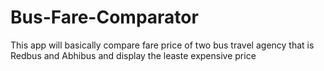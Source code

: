 # Bus-Fare-Comparator


This app will basically compare fare price of two bus travel agency that is Redbus and Abhibus and display the leaste expensive price
